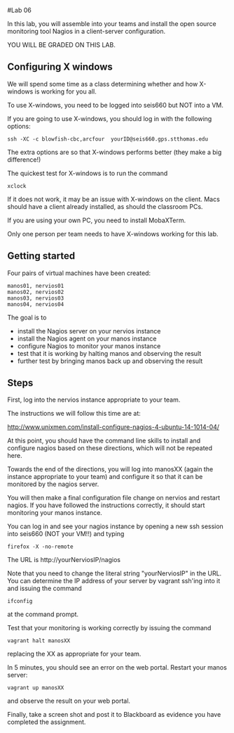 #Lab 06

In this lab, you will assemble into your teams and install the open source monitoring tool Nagios in a client-server configuration.

YOU WILL BE GRADED ON THIS LAB.

## Configuring X windows

We will spend some time as a class determining whether and how X-windows is working for you all.

To use X-windows, you need to be logged into seis660 but NOT into a VM.

If you are going to use X-windows, you should log in with the following options:

    ssh -XC -c blowfish-cbc,arcfour  yourID@seis660.gps.stthomas.edu

The extra options are so that X-windows performs better (they make a big difference!)

The quickest test for X-windows is to run the command

    xclock

If it does not work, it may be an issue with X-windows on the client. Macs should have a client already installed, as should the classroom PCs.

If you are using your own PC, you need to install MobaXTerm.

Only one person per team needs to have X-windows working for this lab.

## Getting started

Four pairs of virtual machines have been created:
````
manos01, nervios01
manos02, nervios02
manos03, nervios03
manos04, nervios04
````
The goal is to

* install the Nagios server on your nervios instance
* install the Nagios agent on your manos instance
* configure Nagios to monitor your manos instance
* test that it is working by halting manos and observing the result
* further test by bringing manos back up and observing the result

## Steps

First, log into the nervios instance appropriate to your team.

The instructions we will follow this time are at:

http://www.unixmen.com/install-configure-nagios-4-ubuntu-14-1014-04/

At this point, you should have the command line skills to install and configure nagios based on these directions, which will not be repeated here.

Towards the end of the directions, you will log into manosXX (again the instance appropriate to your team) and configure it so that it can be monitored by the nagios server.

You will then make a final configuration file change on nervios and restart nagios. If you have followed the instructions correctly, it should start monitoring your manos instance.

You can log in and see your nagios instance by opening a new ssh session into seis660 (NOT your VM!!) and typing

    firefox -X -no-remote

The URL is http://yourNerviosIP/nagios

Note that you need to change the literal string "yourNerviosIP" in the URL. You can determine the IP address of your server by vagrant ssh'ing into it and issuing the command

    ifconfig

at the command prompt.

Test that your monitoring is working correctly by issuing the command

    vagrant halt manosXX

replacing the XX as appropriate for your team.

In 5 minutes, you should see an error on the web portal. Restart your manos server:

    vagrant up manosXX

and observe the result on your web portal.

Finally, take a screen shot and post it to Blackboard as evidence you have completed the assignment.
